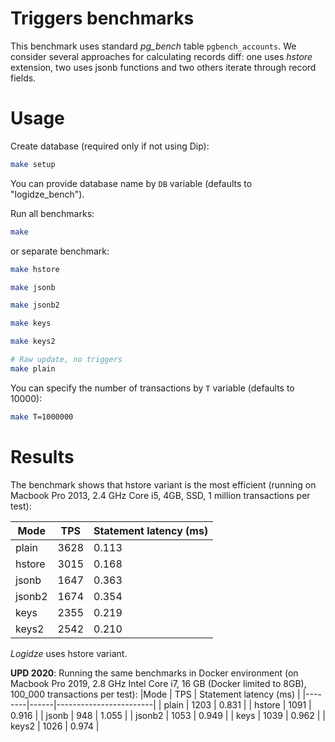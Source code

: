 # Triggers benchmarks

This benchmark uses standard _pg\_bench_ table `pgbench_accounts`.
We consider several approaches for calculating records diff: one uses _hstore_ extension, two uses jsonb functions and two others iterate through record fields.

# Usage

Create database (required only if not using Dip):

```sh
make setup
```

You can provide database name by `DB` variable (defaults to "logidze_bench").

Run all benchmarks:

```sh
make
```

or separate benchmark:

```sh
make hstore

make jsonb

make jsonb2

make keys

make keys2

# Raw update, no triggers
make plain
```

You can specify the number of transactions by `T` variable (defaults to 10000):

```sh
make T=1000000
```

# Results

The benchmark shows that hstore variant is the most efficient (running on Macbook Pro 2013, 2.4 GHz Core i5, 4GB, SSD, 1 million transactions per test):

|Mode    | TPS  | Statement latency (ms) |
|--------|------|------------------------|
| plain  | 3628 | 0.113                  |
| hstore | 3015 | 0.168                  |
| jsonb  | 1647 | 0.363                  |
| jsonb2 | 1674 | 0.354                  |
| keys   | 2355 | 0.219                  |
| keys2  | 2542 | 0.210                  |

_Logidze_ uses hstore variant.

**UPD 2020**: Running the same benchmarks in Docker environment (on Macbook Pro 2019, 2.8 GHz Intel Core i7, 16 GB (Docker limited to 8GB), 100_000 transactions per test):
|Mode    | TPS  | Statement latency (ms) |
|--------|------|------------------------|
| plain  | 1203 | 0.831                  |
| hstore | 1091 | 0.916                  |
| jsonb  | 948  | 1.055                  |
| jsonb2 | 1053 | 0.949                  |
| keys   | 1039 | 0.962                  |
| keys2  | 1026 | 0.974                  |
